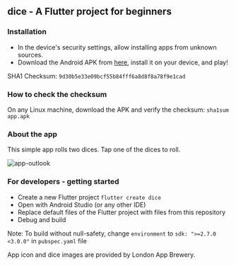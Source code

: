 ## dice - A Flutter project for beginners

### Installation

- In the device's security settings, allow installing apps from unknown sources.
- Download the Android APK from [here][01], install it on your device, and play!

SHA1 Checksum: `9d30b5e33e09bcf55b84fff6a8d8f8a78f9e1cad`


### How to check the checksum

On any Linux machine, download the APK and verify the checksum:
`sha1sum app.apk`


### About the app

This simple app rolls two dices. Tap one of the dices to roll.

![app-outlook][02]


### For developers - getting started

- Create a new Flutter project `flutter create dice`
- Open with Android Studio (or any other IDE)
- Replace default files of the Flutter project with files from this repository
- Debug and build

Note: To build without null-safety, change `environment` to `sdk: ">=2.7.0 <3.0.0"` in `pubspec.yaml` file

App icon and dice images are provided by London App Brewery.


[01]: https://cdn.pilinux.workers.dev/binaries/App.Dev.Academy/Flutter.Apps/dice/app.apk
[02]: https://cdn.pilinux.workers.dev/images/App.Dev.Academy/Flutter.Apps/dice/diceApp.png

